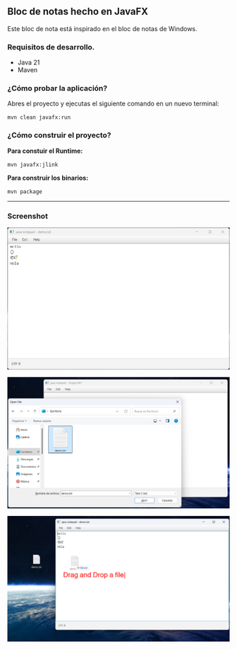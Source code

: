 ## Bloc de notas hecho en JavaFX

Este bloc de nota está inspirado en el bloc de notas de Windows.

### Requisitos de desarrollo.

* Java 21
* Maven

### ¿Cómo probar la aplicación?

Abres el proyecto y ejecutas el siguiente comando en un nuevo terminal:

```
mvn clean javafx:run 
```

### ¿Cómo construir el proyecto?

**Para constuir el Runtime:**

```
mvn javafx:jlink
```

**Para construir los binarios:**

```
mvn package
```

___

### Screenshot
<p>
<img src="Screenshot/JavaNotepad.png" width="580" alt="JavaNotepad" />
</p>

<p>
<img src="Screenshot/FileDialog.png" width="580" alt="FileDialog"/>
</p>

<p>
<img src="Screenshot/DragAndDropAFile.png" width="580" alt="Drag and Drop File"/>
</p>
